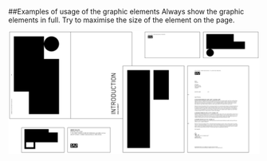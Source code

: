 <section id="graphical-elements-page-good-examples">
</section>

##Examples of usage of the graphic elements
Always show the graphic elements in full. Try to maximise the size of the element on the page.

<img src="/assets/examples-of-usage-of-the-graphic-elements.jpg"/> 